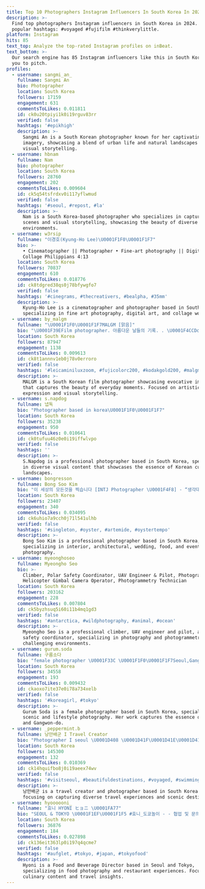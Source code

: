 ```yaml
---
title: Top 10 Photographers Instagram Influencers In South Korea In 2024
description: >-
  Find top photographers Instagram influencers in South Korea in 2024. Most
  popular hashtags: #voyaged #fujifilm #thinkverylittle.
platform: Instagram
hits: 85
text_top: Analyze the top-rated Instagram profiles on inBeat.
text_bottom: >-
  Our search engine has 85 Instagram influencers like this in South Korea for
  you to pitch.
profiles:
  - username: sangmi_an_
    fullname: Sangmi An
    bio: Photographer
    location: South Korea
    followers: 17159
    engagement: 631
    commentsToLikes: 0.011811
    id: ck0u20tpiyi1k0i19rguv83rr
    verified: false
    hashtags: '#epikhigh'
    description: >-
      Sangmi An is a South Korean photographer known for her captivating
      imagery, showcasing a blend of urban life and natural landscapes in her
      visual storytelling.
  - username: hbnam
    fullname: Nam
    bio: photographer
    location: South Korea
    followers: 28760
    engagement: 202
    commentsToLikes: 0.009604
    id: ck5q54tsfrdxv0i117yflwmud
    verified: false
    hashtags: '#seoul, #repost, #la'
    description: >-
      Nam is a South Korea-based photographer who specializes in capturing urban
      scenes and visual storytelling, showcasing the beauty of diverse
      environments.
  - username: w3rsip
    fullname: "이경호(Kyung-Ho Lee)\U0001F1F0\U0001F1F7"
    bio: >-
      • Cinematographer || Photographer • Fine-art photography || Digital art ||
      Collage Philippians 4:13
    location: South Korea
    followers: 70837
    engagement: 610
    commentsToLikes: 0.018776
    id: ck8tdgred38qs0j78bfywgfo7
    verified: false
    hashtags: '#cinegrams, #thecreativers, #bealpha, #35mm'
    description: >-
      Kyung-Ho Lee is a cinematographer and photographer based in South Korea,
      specializing in fine art photography, digital art, and collage work.
  - username: by_malgm
    fullname: "\U0001F1F0\U0001F1F7MALGM [맑음]"
    bio: "\U0001F39EFilm photographer. 아름다운 날들의 기록. . \U0001F4CCDon't use all the pictures. If you use it without permission, I'll report it and block it. contact : DM\U0001F4E9"
    location: South Korea
    followers: 87947
    engagement: 1138
    commentsToLikes: 0.009613
    id: ck8t1annnv1eb0j78v0erroro
    verified: false
    hashtags: '#leicaminiluxzoom, #fujicolorc200, #kodakgold200, #malgm'
    description: >-
      MALGM is a South Korean film photographer showcasing evocative imagery
      that captures the beauty of everyday moments. Focused on artistic
      expression and visual storytelling.
  - username: s.napdog
    fullname: 냅독
    bio: "Photographer based in korea\U0001F1F0\U0001F1F7"
    location: South Korea
    followers: 35238
    engagement: 950
    commentsToLikes: 0.010641
    id: ck0tufuu46z0e0i19iffwlvpo
    verified: false
    hashtags: ''
    description: >-
      S.Napdog is a professional photographer based in South Korea, specializing
      in diverse visual content that showcases the essence of Korean culture and
      landscapes.
  - username: bongresson
    fullname: Bong Soo Kim
    bio: "이 세상의 모든것을 찍습니다 [INTJ Photographer \U0001F4F8] - “생각대로 살지 않으면, 사는대로 생각하게 된다.” - \U0001F4EE촬영영역 : 인테리어, 건축, 웨딩, 음식, 행사 등 - 포트폴리오 & 문의\U0001F447"
    location: South Korea
    followers: 23407
    engagement: 340
    commentsToLikes: 0.034095
    id: ck6uhio7a9cch0j71l541ulhb
    verified: false
    hashtags: '#singleton, #oyster, #artemide, #oystertempo'
    description: >-
      Bong Soo Kim is a professional photographer based in South Korea,
      specializing in interior, architectural, wedding, food, and event
      photography.
  - username: myeonghoseo
    fullname: Myeongho Seo
    bio: >-
      Climber, Polar Safety Coordinator, UAV Engineer & Pilot, Photographer,
      Helicopter Gimbal Camera Operator, Photogrammetry Technician
    location: South Korea
    followers: 203162
    engagement: 228
    commentsToLikes: 0.007804
    id: ck5byzhsuq5i60i11b4mq1gd3
    verified: false
    hashtags: '#antarctica, #wildphotography, #animal, #ocean'
    description: >-
      Myeongho Seo is a professional climber, UAV engineer and pilot, and polar
      safety coordinator, specializing in photography and photogrammetry in
      challenging environments.
  - username: gurum.soda
    fullname: 구름소다
    bio: "female photographer \U0001F33C \U0001F1F0\U0001F1F7Seoul,Gangwon-do 촬영,협찬문의"
    location: South Korea
    followers: 34558
    engagement: 193
    commentsToLikes: 0.009432
    id: ckaoxo7ite37e0i78a734xelb
    verified: false
    hashtags: '#koreagirl, #tokyo'
    description: >-
      Gurum Soda is a female photographer based in South Korea, specializing in
      scenic and lifestyle photography. Her work captures the essence of Seoul
      and Gangwon-do.
  - username: _peppermint.b
    fullname: 낭만배군 Ι Travel Creator
    bio: "Photographer Ι seoul \U0001D408 \U0001D41F\U0001D41E\U0001D41E\U0001D425 \U0001D421\U0001D41A\U0001D429\U0001D429\U0001D432 \U0001D430\U0001D421\U0001D41E\U0001D427 \U0001D408 \U0001D42D\U0001D42B\U0001D41A\U0001D42F\U0001D41E\U0001D425✈️ Contact DM \U0001F48C \U0001D41D\U0001D42E\U0001D426\U0001D41E\U0001D7CE\U0001D7CE\U0001D7CE\U0001D7CE@\U0001D427\U0001D41A\U0001D42F\U0001D41E\U0001D42B.\U0001D41C\U0001D428\U0001D426"
    location: South Korea
    followers: 145300
    engagement: 132
    commentsToLikes: 0.010369
    id: ck14hquifbo8j0i19aeex74wv
    verified: false
    hashtags: '#visitseoul, #beautifuldestinations, #voyaged, #swimminghole'
    description: >-
      낭만배군 is a travel creator and photographer based in South Korea,
      focusing on capturing diverse travel experiences and scenic destinations.
  - username: hyoooooni_
    fullname: "효니 HYONI ヒョニ \U0001FA77"
    bio: "SEOUL & TOKYO \U0001F1EF\U0001F1F5 #효니_도쿄놀이 - - 협업 및 문의: DM • F&B Director @minute.papillon.official • Trip Cafe food : Photographer"
    location: South Korea
    followers: 36876
    engagement: 184
    commentsToLikes: 0.027898
    id: ck136eit363lp0i197q4qcme7
    verified: false
    hashtags: '#aufglet, #tokyo, #japan, #tokyofood'
    description: >-
      Hyoni is a Food and Beverage Director based in Seoul and Tokyo,
      specializing in food photography and restaurant experiences. Focuses on
      culinary content and travel insights.
---
```


